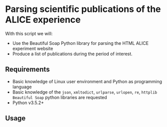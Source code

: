 # Parsing scientific publications of the ALICE experience

With this script we will: 

* Use the Beautiful Soap Python library for parsing the HTML ALICE experiment website 
* Produce a list of publications during the period of interest.

## Requirements
* Basic knowledge of Linux user environment and Python as programming language
* Basic knowledge of the `json`, `xmltodict`, `urlparse`, `urlopen`, `re`, `httplib` `Beautiful Soap` python libraries are requested
* Python v3.5.2+

## Usage
